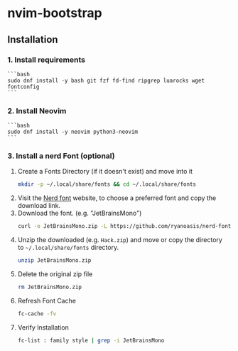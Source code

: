 # nvim-bootstrap

## Installation
### 1.  Install requirements
	```bash
	sudo dnf install -y bash git fzf fd-find ripgrep luarocks wget fontconfig
	```

### 2.  Install Neovim
	```bash
	sudo dnf install -y neovim python3-neovim
	```

### 3. Install a nerd Font (optional)
1. Create a Fonts Directory (if it doesn't exist) and move into it
	```bash
	mkdir -p ~/.local/share/fonts && cd ~/.local/share/fonts
	```
2. Visit the [Nerd font](https://www.nerdfonts.com/font-downloads) website, to choose a preferred font and copy the download link.
3. Download the font. (e.g. "JetBrainsMono")
	```bash
	curl -o JetBrainsMono.zip -L https://github.com/ryanoasis/nerd-fonts/releases/download/v3.4.0/JetBrainsMono.zip
	```
4. Unzip the downloaded (e.g. `Hack.zip`) and move or copy the directory to `~/.local/share/fonts` directory.
	```bash
	unzip JetBrainsMono.zip
	```
5. Delete the original zip file
	```bash
	rm JetBrainsMono.zip
	```
6. Refresh Font Cache
    ```bash
    fc-cache -fv
    ```
7. Verify Installation
    ```bash
    fc-list : family style | grep -i JetBrainsMono
    ```
